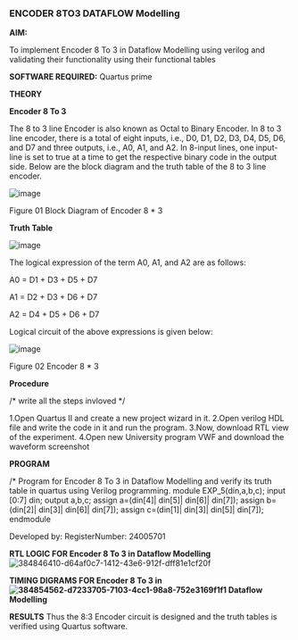 ### ENCODER 8TO3 DATAFLOW Modelling

**AIM:**

To implement  Encoder 8 To 3 in Dataflow Modelling using verilog and validating their functionality using their functional tables

**SOFTWARE REQUIRED:** Quartus prime

**THEORY**

**Encoder 8 To 3**

The 8 to 3 line Encoder is also known as Octal to Binary Encoder. In 8 to 3 line encoder, there is a total of eight inputs, i.e., D0, D1, D2, D3, D4, D5, D6, and D7 and three outputs, i.e., A0, A1, and A2. In 8-input lines, one input-line is set to true at a time to get the respective binary code in the output side. Below are the block diagram and the truth table of the 8 to 3 line encoder.

![image](https://github.com/naavaneetha/ENCODER8TO3DATAFLOW/assets/154305477/0bc242c1-eb9e-4c47-afe5-30428470efc3)

Figure 01  Block Diagram of Encoder 8 * 3

**Truth Table**

![image](https://github.com/naavaneetha/ENCODER8TO3DATAFLOW/assets/154305477/35496b14-ae6e-4cd1-9abd-d6736b576575)

The logical expression of the term A0, A1, and A2 are as follows:

A0 = D1 + D3 + D5 + D7

A1 = D2 + D3 + D6 + D7

A2 = D4 + D5 + D6 + D7

Logical circuit of the above expressions is given below:

![image](https://github.com/naavaneetha/ENCODER8TO3DATAFLOW/assets/154305477/95acaee6-c873-4c75-89eb-ef09fb158053)

Figure 02  Encoder 8 * 3

**Procedure**

/* write all the steps invloved */

1.Open Quartus II and create a new project wizard in it.
2.Open verilog HDL file and write the code in it and run the program.
3.Now, download RTL view of the experiment.
4.Open new University program VWF and download the waveform screenshot

**PROGRAM**

/* Program for Encoder 8 To 3 in Dataflow Modelling and verify its truth table in quartus using Verilog programming. 
module EXP_5(din,a,b,c); input [0:7] din; output a,b,c; assign a=(din[4]| din[5]| din[6]| din[7]); assign b=(din[2]| din[3]| din[6]| din[7]); assign c=(din[1]| din[3]| din[5]| din[7]); endmodule

Developed by: RegisterNumber: 24005701

**RTL LOGIC FOR Encoder 8 To 3 in Dataflow Modelling**
![384846410-d64af0c7-1412-43e6-912f-dff81e1cf20f](https://github.com/user-attachments/assets/a52d4fbe-3093-4908-abb8-9f5a3d066386)

**TIMING DIGRAMS FOR Encoder 8 To 3 in ![384854562-d7233705-7103-4cc1-98a8-752e3169f1f1](https://github.com/user-attachments/assets/08a545bf-771e-42c0-a504-b39bdf31ce1c)
Dataflow Modelling**

**RESULTS**
Thus the 8:3 Encoder circuit is designed and the truth tables is verified using Quartus software.



